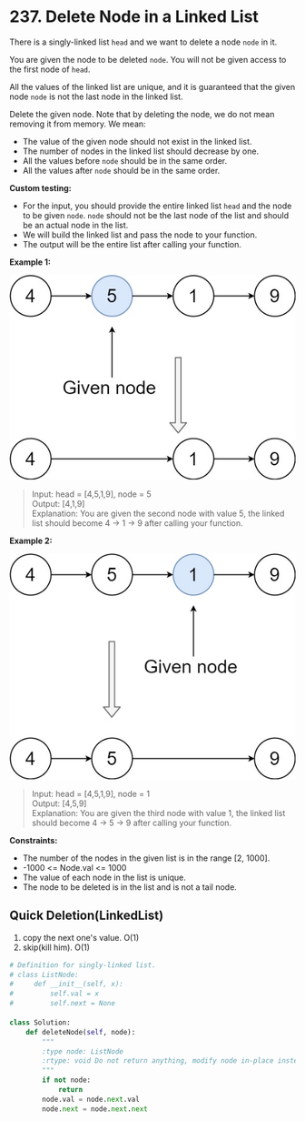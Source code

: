 # 237. Delete Node in a Linked List


There is a singly-linked list `head` and we want to delete a node `node` in it.

You are given the node to be deleted `node`. You will not be given access to the first node of `head`.

All the values of the linked list are unique, and it is guaranteed that the given node `node` is not the last node in the linked list.

Delete the given node. Note that by deleting the node, we do not mean removing it from memory. We mean:

* The value of the given node should not exist in the linked list.
* The number of nodes in the linked list should decrease by one.
* All the values before `node` should be in the same order.
* All the values after `node` should be in the same order.

**Custom testing:**

* For the input, you should provide the entire linked list `head` and the node to be given `node`. `node` should not be the last node of the list and should be an actual node in the list.
* We will build the linked list and pass the node to your function.
* The output will be the entire list after calling your function.
 

**Example 1:**

![img.png](../../Images/237-1.png)


>Input: head = [4,5,1,9], node = 5  
Output: [4,1,9]  
Explanation: You are given the second node with value 5, the linked list should become 4 -> 1 -> 9 after calling your function.  


**Example 2:**

![img_1.png](../../Images/237-2.png)

>Input: head = [4,5,1,9], node = 1  
Output: [4,5,9]  
Explanation: You are given the third node with value 1, the linked list should become 4 -> 5 -> 9 after calling your function.  
 

**Constraints:**

* The number of the nodes in the given list is in the range [2, 1000].
* -1000 <= Node.val <= 1000
* The value of each node in the list is unique.
* The node to be deleted is in the list and is not a tail node.


## Quick Deletion(LinkedList)

1. copy the next one's value. O(1)
2. skip(kill him). O(1)

```python
# Definition for singly-linked list.
# class ListNode:
#     def __init__(self, x):
#         self.val = x
#         self.next = None

class Solution:
    def deleteNode(self, node):
        """
        :type node: ListNode
        :rtype: void Do not return anything, modify node in-place instead.
        """
        if not node:
            return
        node.val = node.next.val
        node.next = node.next.next
```
